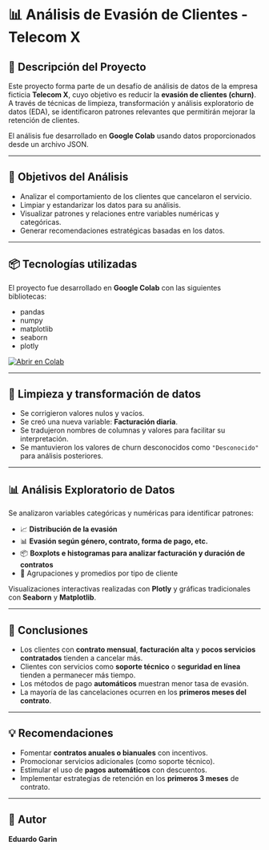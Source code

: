 # 📊 Análisis de Evasión de Clientes - Telecom X

## 🚀 Descripción del Proyecto

Este proyecto forma parte de un desafío de análisis de datos de la empresa ficticia **Telecom X**, cuyo objetivo es reducir la **evasión de clientes (churn)**. A través de técnicas de limpieza, transformación y análisis exploratorio de datos (EDA), se identificaron patrones relevantes que permitirán mejorar la retención de clientes.

El análisis fue desarrollado en **Google Colab** usando datos proporcionados desde un archivo JSON.

---

## 🧠 Objetivos del Análisis

- Analizar el comportamiento de los clientes que cancelaron el servicio.
- Limpiar y estandarizar los datos para su análisis.
- Visualizar patrones y relaciones entre variables numéricas y categóricas.
- Generar recomendaciones estratégicas basadas en los datos.

---

## 📦 Tecnologías utilizadas

El proyecto fue desarrollado en **Google Colab** con las siguientes bibliotecas:

- pandas
- numpy
- matplotlib
- seaborn
- plotly

[![Abrir en Colab](https://colab.research.google.com/assets/colab-badge.svg)](https://colab.research.google.com/github/garin06/TelecomX/blob/main/Challenge_TelecomX_Eduardo_Garin.ipynb)

---

## 🧹 Limpieza y transformación de datos

- Se corrigieron valores nulos y vacíos.
- Se creó una nueva variable: **Facturación diaria**.
- Se tradujeron nombres de columnas y valores para facilitar su interpretación.
- Se mantuvieron los valores de churn desconocidos como `"Desconocido"` para análisis posteriores.

---

## 📊 Análisis Exploratorio de Datos

Se analizaron variables categóricas y numéricas para identificar patrones:

- 📈 **Distribución de la evasión**
- 📊 **Evasión según género, contrato, forma de pago, etc.**
- 📦 **Boxplots e histogramas para analizar facturación y duración de contratos**
- 🧩 Agrupaciones y promedios por tipo de cliente

Visualizaciones interactivas realizadas con **Plotly** y gráficas tradicionales con **Seaborn** y **Matplotlib**.

---

## 🧠 Conclusiones

- Los clientes con **contrato mensual**, **facturación alta** y **pocos servicios contratados** tienden a cancelar más.
- Clientes con servicios como **soporte técnico** o **seguridad en línea** tienden a permanecer más tiempo.
- Los métodos de pago **automáticos** muestran menor tasa de evasión.
- La mayoría de las cancelaciones ocurren en los **primeros meses del contrato**.

---

## 💡 Recomendaciones

- Fomentar **contratos anuales o bianuales** con incentivos.
- Promocionar servicios adicionales (como soporte técnico).
- Estimular el uso de **pagos automáticos** con descuentos.
- Implementar estrategias de retención en los **primeros 3 meses** de contrato.

---

## 👤 Autor

**Eduardo Garin**  
